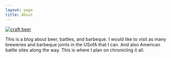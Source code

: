 ```yaml
---
layout: page
title: About
---
```


[![craft beer](http://i.imgur.com/DKtOrCw.jpg?1)](http://i.imgur.com/DKtOrCw.jpg?1)

This is a blog about beer, battles, and barbeque. I would like to visit as many
breweries and barbeque joints in the USofA that I can. And also American 
battle sites along the way. This is where I plan on chronicling it all. 